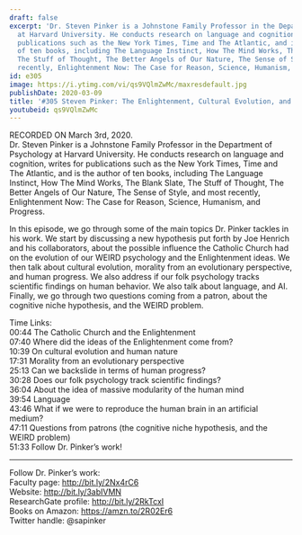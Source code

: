 ```yaml
---
draft: false
excerpt: 'Dr. Steven Pinker is a Johnstone Family Professor in the Department of Psychology
  at Harvard University. He conducts research on language and cognition, writes for
  publications such as the New York Times, Time and The Atlantic, and is the author
  of ten books, including The Language Instinct, How The Mind Works, The Blank Slate,
  The Stuff of Thought, The Better Angels of Our Nature, The Sense of Style, and most
  recently, Enlightenment Now: The Case for Reason, Science, Humanism, and Progress.'
id: e305
image: https://i.ytimg.com/vi/qs9VQlmZwMc/maxresdefault.jpg
publishDate: 2020-03-09
title: '#305 Steven Pinker: The Enlightenment, Cultural Evolution, and the Human Mind'
youtubeid: qs9VQlmZwMc
---
```

RECORDED ON March 3rd, 2020.  
Dr. Steven Pinker is a Johnstone Family Professor in the Department of Psychology at Harvard University. He conducts research on language and cognition, writes for publications such as the New York Times, Time and The Atlantic, and is the author of ten books, including The Language Instinct, How The Mind Works, The Blank Slate, The Stuff of Thought, The Better Angels of Our Nature, The Sense of Style, and most recently, Enlightenment Now: The Case for Reason, Science, Humanism, and Progress.

In this episode, we go through some of the main topics Dr. Pinker tackles in his work. We start by discussing a new hypothesis put forth by Joe Henrich and his collaborators, about the possible influence the Catholic Church had on the evolution of our WEIRD psychology and the Enlightenment ideas. We then talk about cultural evolution, morality from an evolutionary perspective, and human progress. We also address if our folk psychology tracks scientific findings on human behavior. We also talk about language, and AI. Finally, we go through two questions coming from a patron, about the cognitive niche hypothesis, and the WEIRD problem.

Time Links:  
00:44  The Catholic Church and the Enlightenment  
07:40  Where did the ideas of the Enlightenment come from?  
10:39  On cultural evolution and human nature  
17:31  Morality from an evolutionary perspective  
25:13  Can we backslide in terms of human progress?  
30:28  Does our folk psychology track scientific findings?  
36:04  About the idea of massive modularity of the human mind  
39:54  Language  
43:46  What if we were to reproduce the human brain in an artificial medium?  
47:11  Questions from patrons (the cognitive niche hypothesis, and the WEIRD problem)  
51:33  Follow Dr. Pinker’s work!

---

Follow Dr. Pinker’s work:  
Faculty page: http://bit.ly/2Nx4rC6  
Website: http://bit.ly/3abIVMN  
ResearchGate profile: http://bit.ly/2RkTcxI  
Books on Amazon: https://amzn.to/2R02Er6  
Twitter handle: @sapinker
